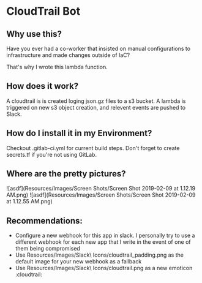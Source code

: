 # CloudTrail Bot

## Why use this?

Have you ever had a co-worker that insisted on manual configurations to infrastructure and made changes outside of IaC?

That's why I wrote this lambda function.

## How does it work?

A cloudtrail is is created loging json.gz files to a s3 bucket.  A lambda is triggered on new s3 object creation, and relevent events are pushed to Slack.

## How do I install it in my Environment?

Checkout .gitlab-ci.yml for current build steps.  Don't forget to create secrets.tf if you're not using GitLab.

## Where are the pretty pictures?

![asdf](Resources/Images/Screen Shots/Screen Shot 2019-02-09 at 1.12.19 AM.png)
![asdf](Resources/Images/Screen Shots/Screen Shot 2019-02-09 at 1.12.55 AM.png)

## Recommendations:

- Configure a new webhook for this app in slack.  I personally try to use a different webhook for each new app that I write in the event of one of them being compromised
- Use Resources/Images/Slack\ Icons/cloudtrail_padding.png as the default image for your new webhook as a fallback
- Use Resources/Images/Slack\ Icons/cloudtrail.png as a new emoticon :cloudtrail:
